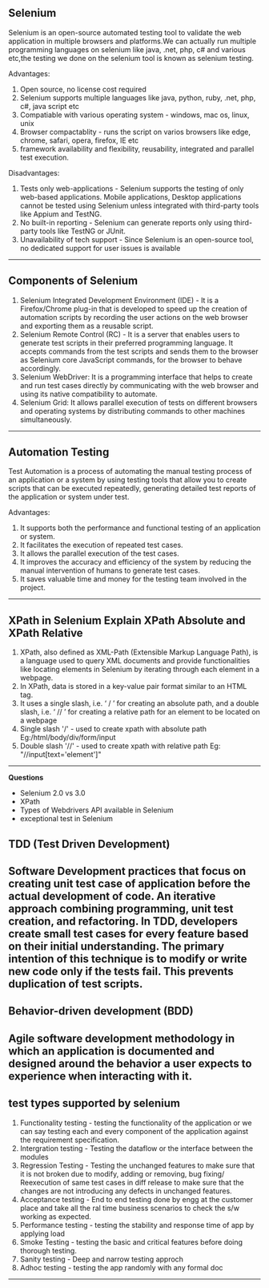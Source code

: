 **Selenium**
---
Selenium is an open-source automated testing tool to validate the web application in multiple browsers and platforms.We can actually run multiple programming languages on selenium like java, .net, php, c# and various etc,the testing we done on the selenium tool is known as selenium testing.

Advantages:
1. Open source, no license cost required
2. Selenium supports multiple languages like java, python, ruby, .net, php, c#, java script etc
3. Compatiable with various operating system - windows, mac os, linux, unix
4. Browser compactablity - runs the script on varios browsers like edge, chrome, safari, opera, firefox, IE etc
5. framework availability and flexibility, reusability, integrated and parallel test execution.

Disadvantages:
1. Tests only web-applications - Selenium supports the testing of only web-based applications. Mobile applications, Desktop applications cannot be tested using Selenium unless integrated with third-party tools like Appium and TestNG.
2. No built-in reporting - Selenium can generate reports only using third-party tools like TestNG or JUnit.
3. Unavailability of tech support - Since Selenium is an open-source tool, no dedicated support for user issues is available
---

**Components of Selenium**
---
1. Selenium Integrated Development Environment (IDE) - It is a Firefox/Chrome plug-in that is developed to speed up the creation of automation scripts by recording the user actions on the web browser and exporting them as a reusable script.
2. Selenium Remote Control (RC) - It is a server that enables users to generate test scripts in their preferred programming language. It accepts commands from the test scripts and sends them to the browser as Selenium core JavaScript commands, for the browser to behave accordingly.
3. Selenium WebDriver: It is a programming interface that helps to create and run test cases directly by communicating with the web browser and using its native compatibility to automate.
4. Selenium Grid: It allows parallel execution of tests on different browsers and operating systems by distributing commands to other machines simultaneously.
---

**Automation Testing**
---
Test Automation is a process of automating the manual testing process of an application or a system by using testing tools that allow you to create scripts that can be executed repeatedly, generating detailed test reports of the application or system under test.

Advantages:
1. It supports both the performance and functional testing of an application or system.
2. It facilitates the execution of repeated test cases.
3. It allows the parallel execution of the test cases.
4. It improves the accuracy and efficiency of the system by reducing the manual intervention of humans to generate test cases.
5. It saves valuable time and money for the testing team involved in the project.
---

**XPath in Selenium Explain XPath Absolute and XPath Relative**
---
1. XPath, also defined as XML-Path (Extensible Markup Language Path), is a language used to query XML documents and provide functionalities like locating elements in Selenium by iterating through each element in a webpage. 
2. In XPath, data is stored in a key-value pair format similar to an HTML tag. 
3. It uses a single slash, i.e. ‘ / ’ for creating an absolute path, and a double slash, i.e. ‘ // ’ for creating a relative path for an element to be located on a webpage
4. Single slash '/' - used to create xpath with absolute path Eg:/html/body/div/form/input
5. Double slash '//' - used to create xpath with relative path Eg: "//input[text='element']"
---

**Questions**

- Selenium 2.0 vs 3.0
- XPath
- Types of Webdrivers API available in Selenium
- exceptional test in Selenium 




  
**TDD (Test Driven Development)**
--- 
   Software Development practices that focus on creating unit test case of application before the actual development of code. An iterative approach combining programming, unit test creation, and refactoring.
   In TDD, developers create small test cases for every feature based on their initial understanding. The primary intention of this technique is to modify or write new code only if the tests fail. This prevents duplication of test scripts.
--- 

**Behavior-driven development (BDD)**
---
  Agile software development methodology in which an application is documented and designed around the behavior a user expects to experience when interacting with it.
---
  
**test types supported by selenium**
---
1. Functionality testing - testing the functionality of the application or we can say testing each and every component of the application against the requirement specification.
2. Intergration testing - Testing the dataflow or the interface between the modules
3. Regression Testing - Testing the unchanged features to make sure that it is not broken due to modify, adding or removing, bug fixing/ Reexecution of same test cases in diff release to make sure that the changes are not introducing any defects in unchanged features.
4. Acceptance testing - End to end testing done by engg at the customer place and take all the ral time business scenarios to check the s/w working as expected.
5. Performance testing - testing the stability and response time of app by applying load 
6. Smoke Testing - testing the basic and critical features before doing thorough testing.
7. Sanity testing - Deep and narrow testing approch
8. Adhoc testing - testing the app randomly with any formal doc
---

   


  


